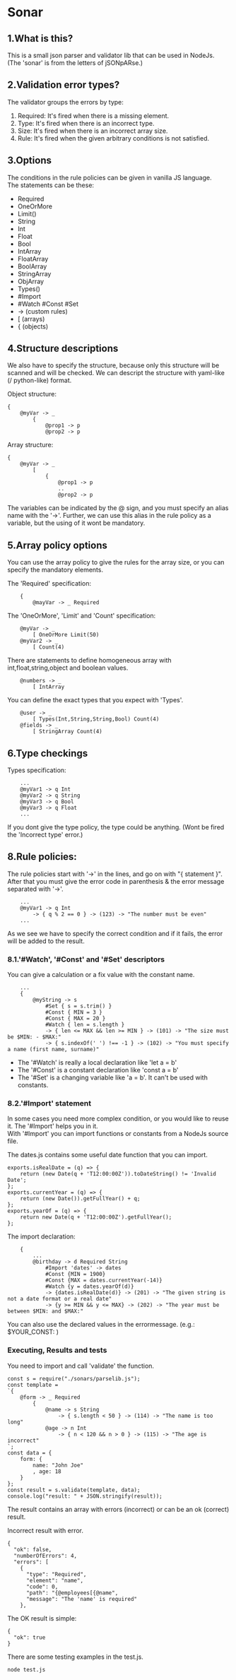 # Sonar 

## 1.What is this?

This is a small json parser and validator lib that can be used in NodeJs.   
(The 'sonar' is from the letters of jSONpARse.)

## 2.Validation error types?

The validator groups the errors by type:
1. Required: It's fired when there is a missing element.
2. Type: It's fired when there is an incorrect type.
3. Size: It's fired when there is an incorrect array size.
4. Rule: It's fired when the given arbitrary conditions is not satisfied.

## 3.Options

The conditions in the rule policies can be given in vanilla JS language.   
The statements can be these:
* Required
* OneOrMore
* Limit(<number>)
* String
* Int
* Float
* Bool
* IntArray
* FloatArray
* BoolArray
* StringArray
* ObjArray
* Types(<type list>)
* #Import
* #Watch #Const #Set
* -> (custom rules)
* [ (arrays)
* { (objects)

## 4.Structure descriptions

We also have to specify the structure, because only this structure will be scanned and will be checked.
We can descript the structure with yaml-like (/ python-like) format.

Object structure:
```
{
    @myVar -> _
        {
            @prop1 -> p
            @prop2 -> p
```

Array structure:
```
{
    @myVar -> _
        [
            {
                @prop1 -> p
                ..
                @prop2 -> p
```

The variables can be indicated by the @ sign, and you must specify an alias name with the '->'.
Further, we can use this alias in the rule policy as a variable, but the using of it wont be mandatory.

## 5.Array policy options

You can use the array policy to give the rules for the array size, or you can specify the mandatory elements.

The 'Required' specification:
```
    {
        @mayVar -> _ Required
```

The 'OneOrMore', 'Limit' and 'Count' specification:
```
    @myVar -> _
        [ OneOrMore Limit(50)
    @myVar2 -> _
        [ Count(4)
```

There are statements to define homogeneous array with int,float,string,object and boolean values.
```
    @numbers -> _
        [ IntArray
```

You can define the exact types that you expect with 'Types'.
```
    @user -> _
        [ Types(Int,String,String,Bool) Count(4)
    @fields -> _
        [ StringArray Count(4)
```


## 6.Type checkings

Types specification:
```
    ...
    @myVar1 -> q Int
    @myVar2 -> q String
    @myVar3 -> q Bool
    @myVar3 -> q Float
    ...
```
If you dont give the type policy, the type could be anything. (Wont be fired the 'Incorrect type' error.)

## 8.Rule policies:

The rule policies start with '->' in the lines, and go on with "{ statement }". After that you must give the error code in parenthesis & the error message separated with '->'.

```
    ...
    @myVar1 -> q Int
        -> { q % 2 == 0 } -> (123) -> "The number must be even"
    ...
```
As we see we have to specify the correct condition and if it fails, the error will be added to the result.

### 8.1.'#Watch', '#Const' and '#Set' descriptors

You can give a calculation or a fix value with the constant name.
```
    ...
    {
        @myString -> s
            #Set { s = s.trim() }
            #Const { MIN = 3 }
            #Const { MAX = 20 }
            #Watch { len = s.length }
            -> { len <= MAX && len >= MIN } -> (101) -> "The size must be $MIN: - $MAX:"
            -> { s.indexOf(' ') !== -1 } -> (102) -> "You must specify a name (first name, surname)"
```
* The '#Watch' is really a local declaration like 'let a = b'
* The '#Const' is a constant declaration like 'const a = b'
* The '#Set' is a changing variable like 'a = b'. It can't be used with constants.


### 8.2.'#Import' statement

In some cases you need more complex condition, or you would like to reuse it. The '#Import' helps you in it.   
With '#Import' you can import functions or constants from a NodeJs source file.

The dates.js contains some useful date function that you can import.
```
exports.isRealDate = (q) => {
    return (new Date(q + 'T12:00:00Z')).toDateString() != 'Invalid Date';
};
exports.currentYear = (q) => {
    return (new Date()).getFullYear() + q;
};
exports.yearOf = (q) => {
    return new Date(q + 'T12:00:00Z').getFullYear();
};
```

The import declaration:
```
    {
        ...
        @birthday -> d Required String
            #Import 'dates' -> dates
            #Const {MIN = 1900}
            #Const {MAX = dates.currentYear(-14)}
            #Watch {y = dates.yearOf(d)}
            -> {dates.isRealDate(d)} -> (201) -> "The given string is not a date format or a real date"
            -> {y >= MIN && y <= MAX} -> (202) -> "The year must be between $MIN: and $MAX:"
```
You can also use the declared values in the errormessage. (e.g.: $YOUR_CONST: )

### Executing, Results and tests

You need to import and call 'validate' the function.
```
const s = require("./sonars/parselib.js");
const template =
`{
    @form -> _ Required
        {
            @name -> s String
                -> { s.length < 50 } -> (114) -> "The name is too long"
            @age -> n Int
                -> { n < 120 && n > 0 } -> (115) -> "The age is incorrect"
`;
const data = {
    form: {
        name: "John Joe"
        , age: 18
    }
};
const result = s.validate(template, data);
console.log("result: " + JSON.stringify(result));
```

The result contains an array with errors (incorrect) or can be an ok (correct) result.

Incorrect result with error.
```
{
  "ok": false,
  "numberOfErrors": 4,
  "errors": [
    {
      "type": "Required",
      "element": "name",
      "code": 0,
      "path": "{@employees[{@name",
      "message": "The 'name' is required"
    },
```

The OK result is simple:
```
{
  "ok": true
}
```

There are some testing examples in the test.js.
```
node test.js
```
